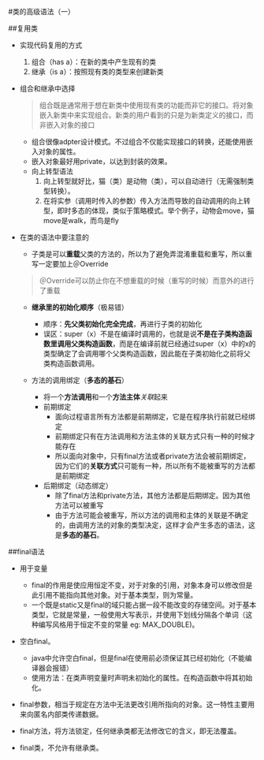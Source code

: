 
#类的高级语法（一）

##复用类

- 实现代码复用的方式
    1. 组合（has a）：在新的类中产生现有的类
    2. 继承（is a）：按照现有类的类型来创建新类

- 组合和继承中选择
    > 组合既是通常用于想在新类中使用现有类的功能而非它的接口。将对象嵌入新类中来实现组合。新类的用户看到的只是为新类定义的接口，而非嵌入对象的接口
    - 组合很像adpter设计模式。不过组合不仅能实现接口的转换，还能使用嵌入对象的属性。
    - 嵌入对象最好用private，以达到封装的效果。
    - 向上转型语法
        1. 向上转型就好比，猫（类）是动物（类），可以自动进行（无需强制类型转换）。
        2. 在将实参（调用时传入的参数）传入方法而导致的自动调用的向上转型，即时多态的体现，类似于策略模式。举个例子，动物会move，猫move是walk，而鸟是fly

- 在类的语法中要注意的
    - 子类是可以**重载**父类的方法的，所以为了避免弄混淆重载和重写，所以重写一定要加上＠Override

	> ＠Override可以防止你在不想重载的时候（重写的时候）而意外的进行了重载
	
	- **继承里的初始化顺序**（极易错）
		- 顺序：**先父类初始化完全完成**，再进行子类的初始化
		- 误区：super（x）不是在编译时调用的，也就是说**不是在子类构造函数里调用父类构造函数**，而是在编译前就已经通过super（x）中的x的类型确定了会调用哪个父类构造函数，因此能在子类初始化之前将父类构造函数调用。

	- 方法的调用绑定（**多态的基石**）
		- 将一个**方法调用**和一个**方法主体***关联*起来
		- 前期绑定
			- 面向过程语言所有方法都是前期绑定，它是在程序执行前就已经绑定
			- 前期绑定只有在方法调用和方法主体的关联方式只有一种的时候才能存在
			- 所以面向对象中，只有final方法或者private方法会被前期绑定，因为它们的**关联方式**只可能有一种，所以所有不能被重写的方法都是前期绑定
		- 后期绑定（动态绑定）
			- 除了final方法和private方法，其他方法都是后期绑定。因为其他方法可以被重写
			- 由于方法可能会被重写，所以方法的调用和主体的关联是不确定的，由调用方法的对象的类型决定，这样才会产生多态的语法，这是**多态的基石**。

##final语法
- 用于变量
	- final的作用是使应用恒定不变，对于对象的引用，对象本身可以修改但是此引用不能指向其他对象。对于基本类型，则为常量。
	- 一个既是static又是final的域只能占据一段不能改变的存储空间。对于基本类型，它就是常量，一般使用大写表示，并使用下划线分隔各个单词（这种编写风格用于恒定不变的常量 eg: MAX_DOUBLE)。
	
- 空白final。
    - java中允许空白final，但是final在使用前必须保证其已经初始化（不能编译器会报错）
    - 使用方法：在类声明变量时声明未初始化的属性。在构造函数中将其初始化。
- final参数，相当于规定在方法中无法更改引用所指向的对象。这一特性主要用来向匿名内部类传递数据。
- final方法，将方法锁定，任何继承类都无法修改它的含义，即无法覆盖。
- final类，不允许有继承类。
